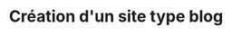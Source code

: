 ---
title: "Création d'un site type blog"
desc: "L'année dernière j'ai commencé à développer une petite application afin de créer son propre article de blog à la façon de Medium. J'ai commencé ce projet en Next.js et Mongodb, ce projet avait pour but de pouvoir se créer une page afin de partager du contenu"
tags: ['React', 'Nextjs', 'MongoDB']
---